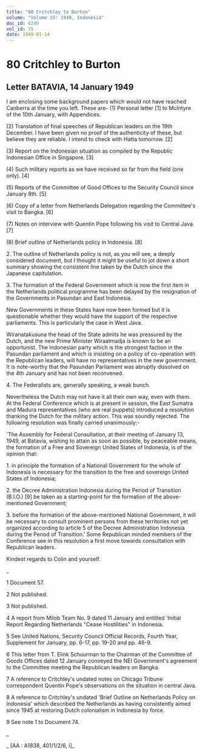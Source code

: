```yaml
---
title: "80 Critchley to Burton"
volume: "Volume 15: 1949, Indonesia"
doc_id: 6249
vol_id: 15
date: 1949-01-14
---
```


# 80 Critchley to Burton

## Letter BATAVIA, 14 January 1949

I am enclosing some background papers which would not have reached Canberra at the time you left. These are- (1) Personal letter [1] to McIntyre of the 10th January, with Appendices.

(2) Translation of final speeches of Republican leaders on the 19th December. I have been given no proof of the authenticity of these, but believe they are reliable. I intend to check with Hatta tomorrow. [2]

(3) Report on the Indonesian situation as compiled by the Republic Indonesian Office in Singapore. [3]

(4) Such military reports as we have received so far from the field (one only). [4]

(5) Reports of the Committee of Good Offices to the Security Council since January 8th. [5]

(6) Copy of a letter from Netherlands Delegation regarding the Committee's visit to Bangka. [6]

(7) Notes on interview with Quentin Pope following his visit to Central Java. [7]

(8) Brief outline of Netherlands policy in Indonesia. [8]

2\. The outline of Netherlands policy is not, as you will see, a deeply considered document, but I thought it might be useful to jot down a short summary showing the consistent line taken by the Dutch since the Japanese capitulation.

3\. The formation of the Federal Government which is now the first item in the Netherlands political programme has been delayed by the resignation of the Governments in Pasundan and East Indonesia.

New Governments in these States have now been formed but it is questionable whether they would have the support of the respective parliaments. This is particularly the case in West Java.

Wiranatakusuna the head of the State admits he was pressured by the Dutch, and the new Prime Minister Wiraatmadja is known to be an opportunist. The Indonesian party which is the strongest faction in the Pasundan parliament and which is insisting on a policy of co-operation with the Republican leaders, will have no representatives in the new government. It is note-worthy that the Pasundan Parliament was abruptly dissolved on the 4th January and has not been reconvened.

4\. The Federalists are, generally speaking, a weak bunch.

Nevertheless the Dutch may not have it all their own way, even with them. At the Federal Conference which is at present in session, the East Sumatra and Madura representatives (who are real puppets) introduced a resolution thanking the Dutch for the military action. This was soundly rejected. The following resolution was finally carried unanimously:-

'The Assembly for Federal Consultation, at their meeting of January 13, 1949, at Batavia, wishing to attain as soon as possible, by peaceable means, the formation of a Free and Sovereign United States of Indonesia, is of the opinion that:

1\. in principle the formation of a National Government for the whole of Indonesia is necessary for the transition to the free and sovereign United States of Indonesia;

2\. the Decree Administration Indonesia during the Period of Transition (B.I.O.) [9] be taken as a starting-point for the formation of the above-mentioned Government;

3\. before the formation of the above-mentioned National Government, it will be necessary to consult prominent persons from these territories not yet organized according to article 5 of the Decree Administration Indonesia during the Period of Transition.' Some Republican minded members of the Conference see in this resolution a first move towards consultation with Republican leaders.

Kindest regards to Colin and yourself.

_

1 Document 57.

2 Not published.

3 Not published.

4 A report from Milob Team No. 9 dated 11 January and entitled 'Initial Report Regarding Netherlands "Cease Hostilities" in Indonesia.

5 See United Nations, Security Council Official Records, Fourth Year, Supplement for January, pp. 6-17, pp. 19-20 and pp. 46-9.

6 This letter from T. Elink Schuurman to the Chairman of the Committee of Goods Offices dated 12 January conveyed the NEI Government's agreement to the Committee meeting the Republican leaders on Bangka.

7 A reference to Critchley's undated notes on Chicago Tribune correspondent Quentin Pope's observations on the situation in central Java.

8 A reference to Critchley's undated 'Brief Outline on Netherlands Policy on Indonesia' which described the Netherlands as having consistently aimed since 1945 at restoring Dutch colonialism in Indonesia by force.

9 See note 1 to Document 74.

_

_ [AA : A1838, 401/1/2/6, i]_
